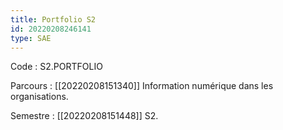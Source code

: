 ```yaml
---
title: Portfolio S2
id: 20220208246141
type: SAE
---
```


Code : S2.PORTFOLIO

Parcours : [[20220208151340]] Information numérique dans les organisations.

Semestre : [[20220208151448]] S2.